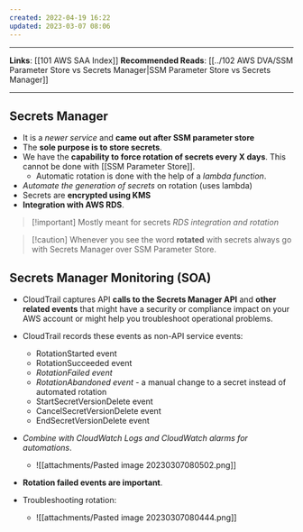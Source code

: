 ```yaml
---
created: 2022-04-19 16:22
updated: 2023-03-07 08:06
---
```

---
**Links**: [[101 AWS SAA Index]]
**Recommended Reads**: [[../102 AWS DVA/SSM Parameter Store vs Secrets Manager|SSM Parameter Store vs Secrets Manager]]

---
## Secrets Manager
- It is a *newer service* and **came out after SSM parameter store**
- The **sole purpose is to store secrets**.
- We have the **capability to force rotation of secrets every X days**. This cannot be done with [[SSM Parameter Store]].
	- Automatic rotation is done with the help of a *lambda function*.
- *Automate the generation of secrets* on rotation (uses lambda)
- Secrets are **encrypted using KMS**
- **Integration with AWS RDS**.

> [!important] Mostly meant for secrets *RDS integration and rotation*

> [!caution] Whenever you see the word **rotated** with secrets always go with Secrets Manager over SSM Parameter Store.

## Secrets Manager Monitoring (SOA)
- CloudTrail captures API **calls to the Secrets Manager API** and **other related events** that might have a security or compliance impact on your AWS account or might help you troubleshoot operational problems.
- CloudTrail records these events as non-API service events:
	- RotationStarted event
	- RotationSucceeded event
	- *RotationFailed event*
	- *RotationAbandoned event* - a manual change to a secret instead of automated rotation
	- StartSecretVersionDelete event
	- CancelSecretVersionDelete event
	- EndSecretVersionDelete event
- *Combine with CloudWatch Logs and CloudWatch alarms for automations*.
	- ![[attachments/Pasted image 20230307080502.png]]
- **Rotation failed events are important**.

- Troubleshooting rotation:
	- ![[attachments/Pasted image 20230307080444.png]]